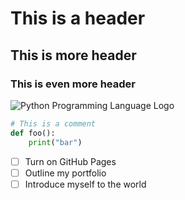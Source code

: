 # This is a header
## This is more header
### This is even more header  

![Python Programming Language Logo](https://upload.wikimedia.org/wikipedia/commons/c/c3/Python-logo-notext.svg)

```python
# This is a comment
def foo():
    print("bar")
```

- [ ] Turn on GitHub Pages
- [ ] Outline my portfolio
- [ ] Introduce myself to the world
